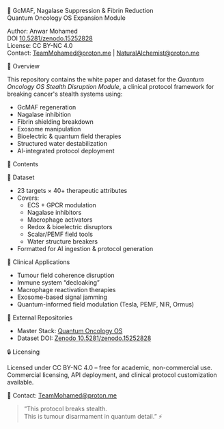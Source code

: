 🧬 GcMAF, Nagalase Suppression & Fibrin Reduction  
Quantum Oncology OS Expansion Module

 Author:   Anwar Mohamed  
 DOI  [10.5281/zenodo.15252828](https://doi.org/10.5281/zenodo.15252828)  
 License:   CC BY-NC 4.0  
 Contact: TeamMohamed@proton.me  | NaturalAlchemist@proton.me


🔬 Overview

This repository contains the white paper and dataset for the *Quantum Oncology OS Stealth Disruption Module*, a clinical protocol framework for breaking cancer's stealth systems using:

- GcMAF regeneration
- Nagalase inhibition
- Fibrin shielding breakdown
- Exosome manipulation
- Bioelectric & quantum field therapies
- Structured water destabilization
- AI-integrated protocol deployment

📄 Contents


🧠 Dataset

- 23 targets × 40+ therapeutic attributes
- Covers:
  - ECS + GPCR modulation
  - Nagalase inhibitors
  - Macrophage activators
  - Redox & bioelectric disruptors
  - Scalar/PEMF field tools
  - Water structure breakers
- Formatted for AI ingestion & protocol generation


 🧪 Clinical Applications

- Tumour field coherence disruption  
- Immune system “decloaking”  
- Macrophage reactivation therapies  
- Exosome-based signal jamming  
- Quantum-informed field modulation (Tesla, PEMF, NIR, Ormus)


🔗 External Repositories

- Master Stack: [Quantum Oncology OS](https://github.com/TeamMohamed)
- Dataset DOI: [Zenodo 10.5281/zenodo.15252828](https://doi.org/10.5281/zenodo.15252828)


🔒 Licensing

Licensed under CC BY-NC 4.0 – free for academic, non-commercial use.  
Commercial licensing, API deployment, and clinical protocol customization available.

📧 Contact: TeamMohamed@proton.me 


> “This protocol breaks stealth.  
This is tumour disarmament in quantum detail.” ⚡

